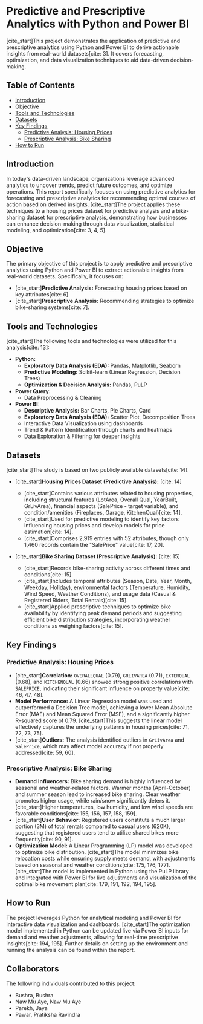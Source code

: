 # Predictive and Prescriptive Analytics with Python and Power BI

[cite\_start]This project demonstrates the application of predictive and prescriptive analytics using Python and Power BI to derive actionable insights from real-world datasets[cite: 3]. It covers forecasting, optimization, and data visualization techniques to aid data-driven decision-making.

## Table of Contents

  - [Introduction](https://www.google.com/search?q=%23introduction)
  - [Objective](https://www.google.com/search?q=%23objective)
  - [Tools and Technologies](https://www.google.com/search?q=%23tools-and-technologies)
  - [Datasets](https://www.google.com/search?q=%23datasets)
  - [Key Findings](https://www.google.com/search?q=%23key-findings)
      - [Predictive Analysis: Housing Prices](https://www.google.com/search?q=%23predictive-analysis-housing-prices)
      - [Prescriptive Analysis: Bike Sharing](https://www.google.com/search?q=%23prescriptive-analysis-bike-sharing)
  - [How to Run](https://www.google.com/search?q=%23how-to-run)

## Introduction

In today's data-driven landscape, organizations leverage advanced analytics to uncover trends, predict future outcomes, and optimize operations. This report specifically focuses on using predictive analytics for forecasting and prescriptive analytics for recommending optimal courses of action based on derived insights. [cite\_start]The project applies these techniques to a housing prices dataset for predictive analysis and a bike-sharing dataset for prescriptive analysis, demonstrating how businesses can enhance decision-making through data visualization, statistical modeling, and optimization[cite: 3, 4, 5].

## Objective

The primary objective of this project is to apply predictive and prescriptive analytics using Python and Power BI to extract actionable insights from real-world datasets. Specifically, it focuses on:

  * [cite\_start]**Predictive Analysis:** Forecasting housing prices based on key attributes[cite: 6].
  * [cite\_start]**Prescriptive Analysis:** Recommending strategies to optimize bike-sharing systems[cite: 7].

## Tools and Technologies

[cite\_start]The following tools and technologies were utilized for this analysis[cite: 13]:

  * **Python:**
      * **Exploratory Data Analysis (EDA):** Pandas, Matplotlib, Seaborn
      * **Predictive Modeling:** Scikit-learn (Linear Regression, Decision Trees)
      * **Optimization & Decision Analysis:** Pandas, PuLP
  * **Power Query:**
      * Data Preprocessing & Cleaning
  * **Power BI:**
      * **Descriptive Analysis:** Bar Charts, Pie Charts, Card
      * **Exploratory Data Analysis (EDA):** Scatter Plot, Decomposition Trees
      * Interactive Data Visualization using dashboards
      * Trend & Pattern Identification through charts and heatmaps
      * Data Exploration & Filtering for deeper insights

## Datasets

[cite\_start]The study is based on two publicly available datasets[cite: 14]:

  * [cite\_start]**Housing Prices Dataset (Predictive Analysis):** [cite: 14]

      * [cite\_start]Contains various attributes related to housing properties, including structural features (LotArea, Overall Qual, YearBuilt, GrLivArea), financial aspects (SalePrice - target variable), and condition/amenities (Fireplaces, Garage, KitchenQual)[cite: 14].
      * [cite\_start]Used for predictive modeling to identify key factors influencing housing prices and develop models for price estimation[cite: 14].
      * [cite\_start]Comprises 2,919 entries with 52 attributes, though only 1,460 records contain the "SalePrice" value[cite: 17, 20].

  * [cite\_start]**Bike Sharing Dataset (Prescriptive Analysis):** [cite: 15]

      * [cite\_start]Records bike-sharing activity across different times and conditions[cite: 15].
      * [cite\_start]Includes temporal attributes (Season, Date, Year, Month, Weekday, Holiday), environmental factors (Temperature, Humidity, Wind Speed, Weather Conditions), and usage data (Casual & Registered Riders, Total Rentals)[cite: 15].
      * [cite\_start]Applied prescriptive techniques to optimize bike availability by identifying peak demand periods and suggesting efficient bike distribution strategies, incorporating weather conditions as weighing factors[cite: 15].

## Key Findings

### Predictive Analysis: Housing Prices

  * [cite\_start]**Correlation:** `OVERALLQUAL` (0.79), `GRLIVAREA` (0.71), `EXTERQUAL` (0.68), and `KITCHENQUAL` (0.66) showed strong positive correlations with `SALEPRICE`, indicating their significant influence on property value[cite: 46, 47, 48].
  * **Model Performance:** A Linear Regression model was used and outperformed a Decision Tree model, achieving a lower Mean Absolute Error (MAE) and Mean Squared Error (MSE), and a significantly higher R-squared score of 0.79. [cite\_start]This suggests the linear model effectively captures the underlying patterns in housing prices[cite: 71, 72, 73, 75].
  * [cite\_start]**Outliers:** The analysis identified outliers in `GrLivArea` and `SalePrice`, which may affect model accuracy if not properly addressed[cite: 59, 60].

### Prescriptive Analysis: Bike Sharing

  * **Demand Influencers:** Bike sharing demand is highly influenced by seasonal and weather-related factors. Warmer months (April-October) and summer season lead to increased bike sharing. Clear weather promotes higher usage, while rain/snow significantly deters it. [cite\_start]Higher temperatures, low humidity, and low wind speeds are favorable conditions[cite: 155, 156, 157, 158, 159].
  * [cite\_start]**User Behavior:** Registered users constitute a much larger portion (3M) of total rentals compared to casual users (620K), suggesting that registered users tend to utilize shared bikes more frequently[cite: 90, 91].
  * **Optimization Model:** A Linear Programming (LP) model was developed to optimize bike distribution. [cite\_start]The model minimizes bike relocation costs while ensuring supply meets demand, with adjustments based on seasonal and weather conditions[cite: 175, 176, 177]. [cite\_start]The model is implemented in Python using the PuLP library and integrated with Power BI for live adjustments and visualization of the optimal bike movement plan[cite: 179, 191, 192, 194, 195].

## How to Run

The project leverages Python for analytical modeling and Power BI for interactive data visualization and dashboards. [cite\_start]The optimization model implemented in Python can be updated live via Power BI inputs for demand and weather adjustments, allowing for real-time prescriptive insights[cite: 194, 195]. Further details on setting up the environment and running the analysis can be found within the report.

## Collaborators

The following individuals contributed to this project:

* Bushra, Bushra
* Naw Mu Aye, Naw Mu Aye
* Parekh, Jaya
* Pawar, Pratiksha Ravindra

